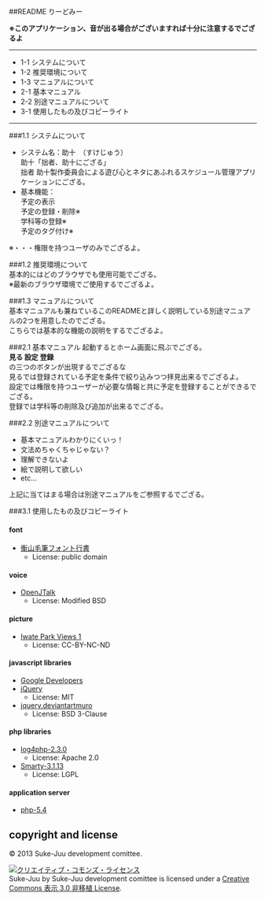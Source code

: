 ##README りーどみー

__※このアプリケーション、音が出る場合がございますれば十分に注意するでござるよ__  

******

- 1-1 システムについて  
- 1-2 推奨環境について  
- 1-3 マニュアルについて  
- 2-1 基本マニュアル  
- 2-2 別途マニュアルについて  
- 3-1 使用したもの及びコピーライト  

******

###1.1 システムについて  
- システム名：助十　（すけじゅう）  
        助十「拙者、助十にござる」  
        拙者 助十製作委員会による遊び心とネタにあふれるスケジュール管理アプリケーションにござる。  
- 基本機能：  
        予定の表示  
        予定の登録・削除※  
        学科等の登録※  
        予定のタグ付け※

※・・・権限を持つユーザのみでござるよ。

###1.2 推奨環境について  
基本的にはどのブラウザでも使用可能でござる。  
※最新のブラウザ環境でご使用するでござるよ。

###1.3 マニュアルについて  
基本マニュアルも兼ねているこのREADMEと詳しく説明している別途マニュアルの2つを用意したのでござる。  
こちらでは基本的な機能の説明をするでござるよ。  

###2.1 基本マニュアル
起動するとホーム画面に飛ぶでござる。  
__見る  設定  登録__  
の三つのボタンが出現するでござるな  
見るでは登録されている予定を条件で絞り込みつつ拝見出来るでござるよ。  
設定では権限を持つユーザーが必要な情報と共に予定を登録することができるでござる。  
登録では学科等の削除及び追加が出来るでござる。  

###2.2 別途マニュアルについて  
- 基本マニュアルわかりにくいっ！  
- 文法めちゃくちゃじゃない？  
- 理解できないよ  
- 絵で説明して欲しい　
- etc...

上記に当てはまる場合は別途マニュアルをご参照するでござる。

###3.1 使用したもの及びコピーライト  

#### font
- [衡山毛筆フォント行書](http://opentype.jp/kouzangyousho.htm)
    - License: public domain
#### voice
- [OpenJTalk](http://open-jtalk.sourceforge.net/)
    - License: Modified BSD
#### picture
- [Iwate Park Views 1](http://www.flickr.com/photos/pen3ya/2941704200/)
    - License: CC-BY-NC-ND
#### javascript libraries
- [Google Developers](https://developers.google.com/speed/libraries/)
- [jQuery](http://jquery.com/)
    - License: MIT
- [jquery.deviantartmuro](http://deviantart.github.io/jquery.deviantartmuro/)
    - License: BSD 3-Clause
#### php libraries
- [log4php-2.3.0](http://logging.apache.org/log4php/)
    - License: Apache 2.0
- [Smarty-3.1.13](http://www.smarty.net/)
    - License: LGPL
#### application server
- [php-5.4](http://php.net/)
## copyright and license

&copy; 2013 Suke-Juu development comittee.

<a rel="license" href="http://creativecommons.org/licenses/by/3.0/deed.ja"><img alt="クリエイティブ・コモンズ・ライセンス" style="border-width:0" src="http://i.creativecommons.org/l/by/3.0/88x31.png" /></a><br /><span xmlns:dct="http://purl.org/dc/terms/" property="dct:title">Suke-Juu</span> by <span xmlns:cc="http://creativecommons.org/ns#" property="cc:attributionName">Suke-Juu development comittee</span> is licensed under a <a rel="license" href="http://creativecommons.org/licenses/by/3.0/deed.ja">Creative Commons 表示 3.0 非移植 License</a>.

